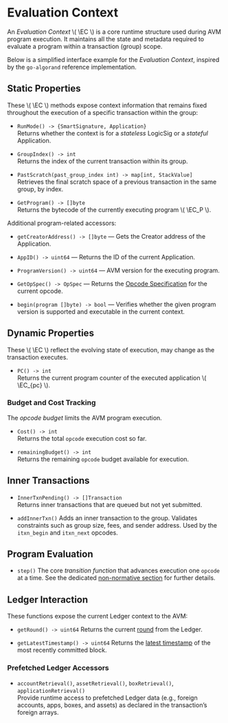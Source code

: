 $$
\newcommand \EC {\mathrm{EC}}
$$

# Evaluation Context

An _Evaluation Context_ \\( \EC \\) is a core runtime structure used during AVM
program execution. It maintains all the state and metadata required to evaluate
a program within a transaction (group) scope.

Below is a simplified interface example for the _Evaluation Context_, inspired by
the `go-algorand` reference implementation.

## Static Properties

These \\( \EC \\) methods expose context information that remains fixed throughout
the execution of a specific transaction within the group:

- `RunMode() -> {SmartSignature, Application}`\
Returns whether the context is for a _stateless_ LogicSig or a _stateful_ Application.

- `GroupIndex() -> int`\
Returns the index of the current transaction within its group.

- `PastScratch(past_group_index int) -> map[int, StackValue]`\
Retrieves the final scratch space of a previous transaction in the same group, by index.

- `GetProgram() -> []byte`\
Returns the bytecode of the currently executing program \\( \EC_P \\).

Additional program-related accessors:

- `getCreatorAddress() -> []byte` — Gets the Creator address of the Application.

- `AppID() -> uint64` — Returns the ID of the current Application.

- `ProgramVersion() -> uint64` — AVM version for the executing program.

- `GetOpSpec() -> OpSpec` — Returns the [Opcode Specification](../avm-appendix-a.md)
for the current opcode.

- `begin(program []byte) -> bool` — Verifies whether the given program version is
supported and executable in the current context.

## Dynamic Properties

These \\( \EC \\) reflect the evolving state of execution, may change as the transaction
executes.

- `PC() -> int`\
Returns the current program counter of the executed application \\( \EC_{pc} \\).

### Budget and Cost Tracking

The _opcode budget_ limits the AVM program execution.

- `Cost() -> int`\
Returns the total `opcode` execution cost so far.

- `remainingBudget() -> int`\
Returns the remaining `opcode` budget available for execution.

## Inner Transactions

- `InnerTxnPending() -> []Transaction`\
Returns inner transactions that are queued but not yet submitted.

- `addInnerTxn()`
Adds an inner transaction to the group. Validates constraints such as group size,
fees, and sender address. Used by the `itxn_begin` and `itxn_next` opcodes.

## Program Evaluation

- `step()`
The core _transition function_ that advances execution one `opcode` at a time. See
the dedicated [non-normative section](./avm-nn-transition-function.md) for further
details.

## Ledger Interaction

These functions expose the current Ledger context to the AVM:

- `getRound() -> uint64`
Returns the current [round](../../ledger/ledger-round.md) from the Ledger.

- `getLatestTimestamp() -> uint64`
Returns the [latest timestamp](../../ledger/ledger-timestamp.md) of the most recently
committed block.

### Prefetched Ledger Accessors

- `accountRetrieval()`, `assetRetrieval()`, `boxRetrieval()`, `applicationRetrieval()`\
Provide runtime access to prefetched Ledger data (e.g., foreign accounts, apps, boxes,
and assets) as declared in the transaction’s foreign arrays.
